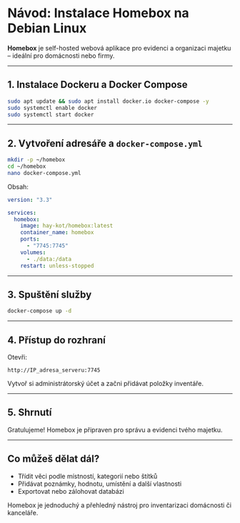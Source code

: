 # Návod: Instalace Homebox na Debian Linux

**Homebox** je self-hosted webová aplikace pro evidenci a organizaci majetku – ideální pro domácnosti nebo firmy.

---

## 1. Instalace Dockeru a Docker Compose

```bash
sudo apt update && sudo apt install docker.io docker-compose -y
sudo systemctl enable docker
sudo systemctl start docker
```

---

## 2. Vytvoření adresáře a `docker-compose.yml`

```bash
mkdir -p ~/homebox
cd ~/homebox
nano docker-compose.yml
```

Obsah:

```yaml
version: "3.3"

services:
  homebox:
    image: hay-kot/homebox:latest
    container_name: homebox
    ports:
      - "7745:7745"
    volumes:
      - ./data:/data
    restart: unless-stopped
```

---

## 3. Spuštění služby

```bash
docker-compose up -d
```

---

## 4. Přístup do rozhraní

Otevři:

```
http://IP_adresa_serveru:7745
```

Vytvoř si administrátorský účet a začni přidávat položky inventáře.

---

## 5. Shrnutí

Gratulujeme! Homebox je připraven pro správu a evidenci tvého majetku.

---

## Co můžeš dělat dál?

- Třídit věci podle místností, kategorií nebo štítků
- Přidávat poznámky, hodnotu, umístění a další vlastnosti
- Exportovat nebo zálohovat databázi

Homebox je jednoduchý a přehledný nástroj pro inventarizaci domácnosti či kanceláře.

